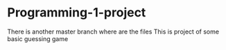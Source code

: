 # Programming-1-project
There is another master branch where are the files
This is project of some basic guessing game
